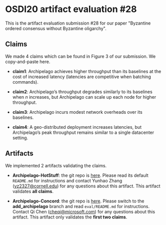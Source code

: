 # OSDI20 artifact evaluation #28

This is the artifact evaluation submission #28 for our paper "Byzantine ordered consensus without Byzantine oligarchy".

## Claims

We made 4 claims which can be found in Figure 3 of our submission. We copy-and-paste here.

- **claim1**: Archipelago achieves higher throughput than its baselines at the cost of increased latency (latencies are competitive when batching commands).

- **claim2**: Archipelago’s throughput degrades similarly to its baselines when *n* increases, but Archipelago can scale up each node for higher throughput.

- **claim3**: Archipelago incurs modest network overheads over its baselines.

- **claim4**: A geo-distributed deployment increases latencies, but Archipelago’s peak throughput remains similar to a single datacenter setting.

## Artifacts

We implemented 2 artifacts validating the claims.

- **Archipelago-HotStuff**: the git repo is [here](https://github.com/yhzhang0128/archipelago-hotstuff). Please read its default `README.md` for instructions and contact Yunhao Zhang (yz2327@cornell.edu) for any questions about this artifact. This artifact validates **all claims**.

- **Archipelago-Concord**: the git repo is [here](https://github.com/MaggieQi/concord-bft/). Please switch to the **add_archipelago** branch and read `eval/README.md` for instructions. Contact Qi Chen (cheqi@microsoft.com) for any questions about this artifact. This artifact only validates the **first two claims**.
